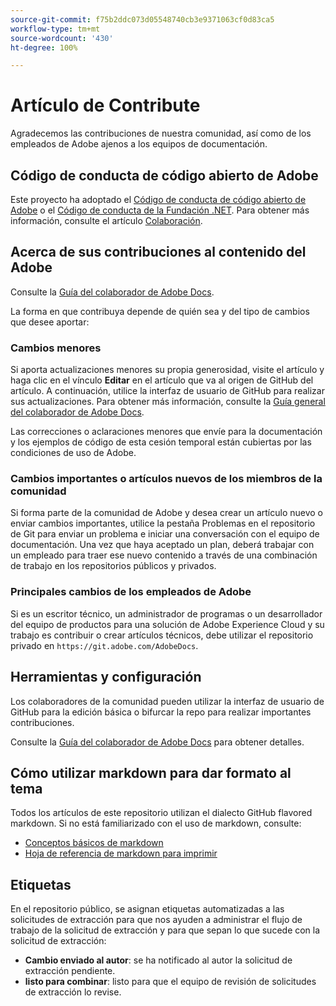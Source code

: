 ```yaml
---
source-git-commit: f75b2ddc073d05548740cb3e9371063cf0d83ca5
workflow-type: tm+mt
source-wordcount: '430'
ht-degree: 100%

---
```

# Artículo de Contribute

Agradecemos las contribuciones de nuestra comunidad, así como de los empleados de Adobe ajenos a los equipos de documentación.

## Código de conducta de código abierto de Adobe

Este proyecto ha adoptado el [Código de conducta de código abierto de Adobe](code-of-conduct.md) o el [Código de conducta de la Fundación .NET](https://dotnetfoundation.org/code-of-conduct). Para obtener más información, consulte el artículo [Colaboración](contributing.md).


## Acerca de sus contribuciones al contenido del Adobe

Consulte la [Guía del colaborador de Adobe Docs](https://docs.adobe.com/content/help/es/contributor/contributor-guide/introduction.html).

La forma en que contribuya depende de quién sea y del tipo de cambios que desee aportar:

### Cambios menores

Si aporta actualizaciones menores su propia generosidad, visite el artículo y haga clic en el vínculo **Editar** en el artículo que va al origen de GitHub del artículo. A continuación, utilice la interfaz de usuario de GitHub para realizar sus actualizaciones. Para obtener más información, consulte la [Guía general del colaborador de Adobe Docs](https://docs.adobe.com/content/help/en/contributor/contributor-guide/introduction.html).

Las correcciones o aclaraciones menores que envíe para la documentación y los ejemplos de código de esta cesión temporal están cubiertas por las condiciones de uso de Adobe.

### Cambios importantes o artículos nuevos de los miembros de la comunidad

Si forma parte de la comunidad de Adobe y desea crear un artículo nuevo o enviar cambios importantes, utilice la pestaña Problemas en el repositorio de Git para enviar un problema e iniciar una conversación con el equipo de documentación. Una vez que haya aceptado un plan, deberá trabajar con un empleado para traer ese nuevo contenido a través de una combinación de trabajo en los repositorios públicos y privados.

<!--
If you submit a pull request with significant changes to documentation and code examples, you'll see a message in the pull request asking you to submit an online contribution license agreement (CLA). We need you to complete the online form before we can review your pull request.
-->

### Principales cambios de los empleados de Adobe

Si es un escritor técnico, un administrador de programas o un desarrollador del equipo de productos para una solución de Adobe Experience Cloud y su trabajo es contribuir o crear artículos técnicos, debe utilizar el repositorio privado en `https://git.adobe.com/AdobeDocs`.

<!--Employees from other parts of the Adobe world should use the public repo for minor updates.-->

## Herramientas y configuración

Los colaboradores de la comunidad pueden utilizar la interfaz de usuario de GitHub para la edición básica o bifurcar la repo para realizar importantes contribuciones.

Consulte la [Guía del colaborador de Adobe Docs](https://docs.adobe.com/content/help/en/contributor/contributor-guide/introduction.html) para obtener detalles.

## Cómo utilizar markdown para dar formato al tema

Todos los artículos de este repositorio utilizan el dialecto GitHub flavored markdown. Si no está familiarizado con el uso de markdown, consulte:

* [Conceptos básicos de markdown](https://help.github.com/articles/getting-started-with-writing-and-formatting-on-github/)
* [Hoja de referencia de markdown para imprimir](https://guides.github.com/pdfs/markdown-cheatsheet-online.pdf)

## Etiquetas

En el repositorio público, se asignan etiquetas automatizadas a las solicitudes de extracción para que nos ayuden a administrar el flujo de trabajo de la solicitud de extracción y para que sepan lo que sucede con la solicitud de extracción:

* **Cambio enviado al autor**: se ha notificado al autor la solicitud de extracción pendiente.
* **listo para combinar**: listo para que el equipo de revisión de solicitudes de extracción lo revise.
